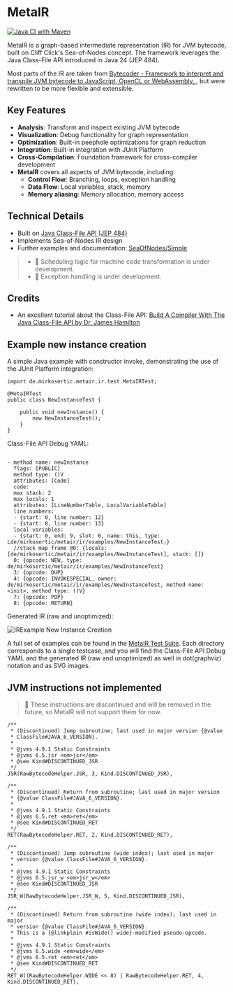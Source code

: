 # MetaIR

[![Java CI with Maven](https://github.com/mirkosertic/MetaIR/actions/workflows/build.yml/badge.svg?branch=main)](https://github.com/mirkosertic/MetaIR/actions/workflows/maven.yml)

MetaIR is a graph-based intermediate representation (IR) for JVM bytecode, built on Cliff Click's Sea-of-Nodes concept. 
The framework leverages the Java Class-File API introduced in Java 24 (JEP 484). 

Most parts of the IR are taken from [Bytecoder - Framework to interpret and transpile JVM bytecode to JavaScript, OpenCL or WebAssembly. ](https://github.com/mirkosertic/Bytecoder),
but were rewritten to be more flexible and extensible.

## Key Features

- **Analysis**: Transform and inspect existing JVM bytecode
- **Visualization**: Debug functionality for graph representation
- **Optimization**: Built-in peephole optimizations for graph reduction
- **Integration**: Built-in integration with JUnit Platform
- **Cross-Compilation**: Foundation framework for cross-compiler development
- **MetaIR** covers all aspects of JVM bytecode, including:
  - **Control Flow**: Branching, loops, exception handling
  - **Data Flow**: Local variables, stack, memory
  - **Memory aliasing**: Memory allocation, memory access

## Technical Details
- Built on [Java Class-File API (JEP 484)](https://openjdk.org/jeps/484)
- Implements Sea-of-Nodes IR design
- Further examples and documentation: [SeaOfNodes/Simple](https://github.com/SeaOfNodes/Simple)

> * 🚧 Scheduling logic for machine code transformation is under development.
> * 🚧 Exception handling is under development.

## Credits
- An excellent tutorial about the Class-File API: [Build A Compiler With The Java Class-File API by Dr. James Hamilton](https://jameshamilton.eu/programming/build-compiler-java-class-file-api)

## Example new instance creation

A simple Java example with constructor invoke, demonstrating the use of
the JUnit Platform integration:

```
import de.mirkosertic.metair.ir.test.MetaIRTest;

@MetaIRTest
public class NewInstanceTest {

    public void newInstance() {
        new NewInstanceTest();
    }
}
```

Class-File API Debug YAML:
```

- method name: newInstance
  flags: [PUBLIC]
  method type: ()V
  attributes: [Code]
  code:
  max stack: 2
  max locals: 1
  attributes: [LineNumberTable, LocalVariableTable]
  line numbers:
  - {start: 0, line number: 12}
  - {start: 8, line number: 13}
  local variables:
  - {start: 0, end: 9, slot: 0, name: this, type: Lde/mirkosertic/metair/ir/examples/NewInstanceTest;}
  //stack map frame @0: {locals: [de/mirkosertic/metair/ir/examples/NewInstanceTest], stack: []}
  0: {opcode: NEW, type: de/mirkosertic/metair/ir/examples/NewInstanceTest}
  3: {opcode: DUP}
  4: {opcode: INVOKESPECIAL, owner: de/mirkosertic/metair/ir/examples/NewInstanceTest, method name: <init>, method type: ()V}
  7: {opcode: POP}
  8: {opcode: RETURN}
```

Generated IR (raw and unoptimized):

![IRExample New Instance Creation](https://mirkosertic.github.io/MetaIR/de.mirkosertic.metair.ir.examples.NewInstanceTest/newInstance/ir.dot.svg)

A full set of examples can be found in the [MetaIR Test Suite](https://mirkosertic.github.io/MetaIR/). Each directory corresponds
to a single testcase, and you will find the Class-File API Debug YAML and the
generated IR (raw and unoptimized) as well in dot(graphviz) notation and as SVG images.

## JVM instructions not implemented

> 🚧 These instructions are discontinued and will be removed in the future, so MetaIR will not support them for now.

    /**
     * (Discontinued) Jump subroutine; last used in major version {@value
     * ClassFile#JAVA_6_VERSION}.
     *
     * @jvms 4.9.1 Static Constraints
     * @jvms 6.5.jsr <em>jsr</em>
     * @see Kind#DISCONTINUED_JSR
     */
    JSR(RawBytecodeHelper.JSR, 3, Kind.DISCONTINUED_JSR),

    /**
     * (Discontinued) Return from subroutine; last used in major version
     * {@value ClassFile#JAVA_6_VERSION}.
     *
     * @jvms 4.9.1 Static Constraints
     * @jvms 6.5.ret <em>ret</em>
     * @see Kind#DISCONTINUED_RET
     */
    RET(RawBytecodeHelper.RET, 2, Kind.DISCONTINUED_RET),

    /**
     * (Discontinued) Jump subroutine (wide index); last used in major
     * version {@value ClassFile#JAVA_6_VERSION}.
     *
     * @jvms 4.9.1 Static Constraints
     * @jvms 6.5.jsr_w <em>jsr_w</em>
     * @see Kind#DISCONTINUED_JSR
     */
    JSR_W(RawBytecodeHelper.JSR_W, 5, Kind.DISCONTINUED_JSR),

    /**
     * (Discontinued) Return from subroutine (wide index); last used in major
     * version {@value ClassFile#JAVA_6_VERSION}.
     * This is a {@linkplain #isWide() wide}-modified pseudo-opcode.
     *
     * @jvms 4.9.1 Static Constraints
     * @jvms 6.5.wide <em>wide</em>
     * @jvms 6.5.ret <em>ret</em>
     * @see Kind#DISCONTINUED_RET
     */
    RET_W((RawBytecodeHelper.WIDE << 8) | RawBytecodeHelper.RET, 4, Kind.DISCONTINUED_RET),
